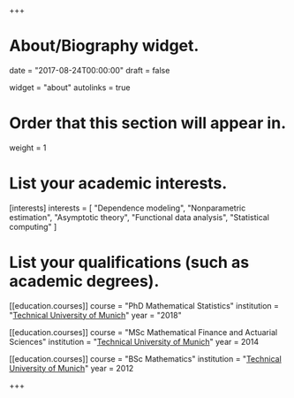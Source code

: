 +++
# About/Biography widget.

date = "2017-08-24T00:00:00"
draft = false

widget = "about"
autolinks = true

# Order that this section will appear in.
weight = 1

# List your academic interests.
[interests]
  interests = [
    "Dependence modeling",
    "Nonparametric estimation",
    "Asymptotic theory",
    "Functional data analysis",
    "Statistical computing"
  ]

# List your qualifications (such as academic degrees).
[[education.courses]]
  course = "PhD Mathematical Statistics"
  institution = "[Technical University of Munich](http://www.statistics.ma.tum.de/en/home/)"
  year = "2018"

[[education.courses]]
  course = "MSc Mathematical Finance and Actuarial Sciences"
  institution = "[Technical University of Munich](http://www.ma.tum.de/Mathematik/WebHomeEn)"
  year = 2014

[[education.courses]]
  course = "BSc Mathematics"
  institution = "[Technical University of Munich](http://www.ma.tum.de/Mathematik/WebHomeEn)"
  year = 2012

+++
